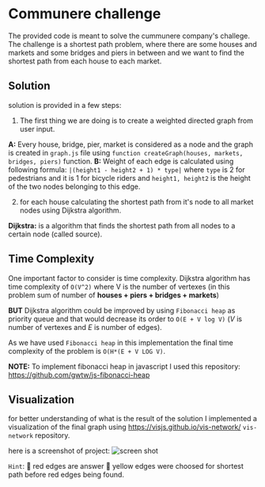 # Communere challenge
The provided code is meant to solve the cummunere company's challege. The challenge is a shortest path problem, where there are some houses and markets and some bridges and piers in between and we want to find the shortest path from each house to each market.

## Solution
solution is provided in a few steps:
1. The first thing we are doing is to create a weighted directed graph from user input.

**A:** Every house, bridge, pier, market is considered as a node and the graph is created in `graph.js` file using `function createGraph(houses, markets, bridges, piers)` function.
**B:** Weight of each edge is calculated using following formula:
```|(height1 - height2 + 1) * type|```
where `type` is 2 for pedestrians and it is 1 for bicycle riders and `height1, height2` is the height of the two nodes belonging to this edge.

2. for each house calculating the shortest path from it's node to all market nodes using Dijkstra algorithm.

**Dijkstra:** is a algorithm that finds the shortest path from all nodes to a certain node (called source).

## Time Complexity
One important factor to consider is time complexity.
Dijkstra algorithm has time complexity of `O(V^2)` where V is the number of vertexes (in this problem sum of number of  **houses + piers + bridges + markets**)

**BUT** Dijkstra algorithm could be improved by using `Fibonacci heap` as priority queue and that would decrease its order to `O(E + V log V)` (*V* is number of vertexes and *E* is number of edges).

As we have used `Fibonacci heap` in this implementation the final time complexity of the problem is `O(H*(E + V LOG V)`.

**NOTE:** To implement fibonacci heap in javascript I used this repository: https://github.com/gwtw/js-fibonacci-heap

## Visualization
for better understanding of what is the result of the solution I implemented a visualization of the final graph using https://visjs.github.io/vis-network/ `vis-network` repository.

here is a screenshot of project:
![screen shot](https://github.com/sajjadpoores/shortest-path-problem/blob/main/screenshot.png?raw=true)

`Hint`:
:red_circle: red edges are answer
:yellow_heart: yellow edges were choosed for shortest path before red edges being found.